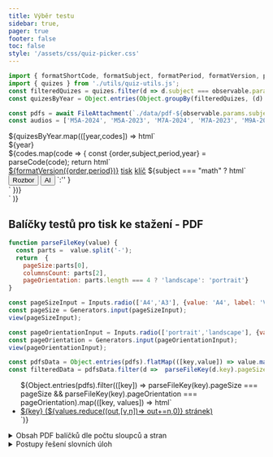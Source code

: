 ```yaml
---
title: Výběr testu
sidebar: true,
pager: true
footer: false
toc: false
style: '/assets/css/quiz-picker.css'
---
```


```js
import { formatShortCode, formatSubject, formatPeriod, formatVersion, parseCode } from './utils/quiz-string-utils.js';
import { quizes } from './utils/quiz-utils.js';
const filteredQuizes = quizes.filter(d => d.subject === observable.params.subject && d.period === observable.params.period).flatMap(d => d.codes)
const quizesByYear = Object.entries(Object.groupBy(filteredQuizes, (d) => parseCode(d).year));

const pdfs = await FileAttachment(`./data/pdf-${observable.params.subject}-${observable.params.period}.json`).json();
const audios = ['M5A-2024', 'M5A-2023', 'M7A-2024', 'M7A-2023', 'M9A-2025', 'M9B-2025', 'M9I-2025', 'M9A-2024','M9A-2023']
```

<!-- Cards with big numbers -->

<div class="grid grid-cols-4">
 ${quizesByYear.map(([year,codes]) => html`<div class="card">
    <div class="v-stack v-stack--l">
    <div class="v-stack v-stack--s">
      <div>
        <div class="big">${year}</div>
        <!-- <span>${codes.length.toLocaleString("en-US")} testy</span> -->
      </div>
      <div class="v-stack v-stack--l">
        ${codes.map(code => {
          const {order,subject,period,year} = parseCode(code);
          return html`<div class="h-stack h-stack--m h-stack-items--center h-stack--wrap">
              <a class="h-stack h-stack--s" href="./form-${code}"><i class="fas fa-money-check"></i><span>${formatVersion({order,period})}</span></a>
              <a class="h-stack h-stack--s" href="./print-${code}"><i class="fa-solid fa-print"></i><span>tisk</span></a>
              <a class="h-stack h-stack--s" href="./arch-${code}"><i class="fa-solid fa-key"></i>klíč</a>                            
              ${subject === "math" ? html`
              <button  popovertarget=popover-${code}>Rozbor<i class="fas fa-caret-down"></i></button>
              <div id=popover-${code} class="menu-items" popover>
                <div class="v-stack v-stack--m">
                  <a class="h-stack h-stack--s" title="Rozbor úloh - chat" href="./solution-${code}"><i class="fa-solid fa-mug-hot"></i><span>Rozbor úloh - chat</span></a>
                  <a class="h-stack h-stack--s" href="word-problems-${code}" title="Řešení slovních úloh (markdown)"><i class="fa fa-brands fa-markdown"></i><span>Rozbor úloh - markdown</span></a>
                  <a class="h-stack h-stack--s" href="word-problems-tldr-${code}"  title="Řešení slovních úloh (tldraw)"><i class="fa fa-comment-nodes"></i><span>Rozbor úloh - TLDR</span><a>
                </div>
              </div>
              <button  popovertarget=popover-ai-${code}>AI <i class="fas fa-caret-down"></i></button>
              <div id=popover-ai-${code} class="menu-items" popover>
                <div class="v-stack v-stack--m">          
                  <a class="h-stack h-stack--s" title="Řešení úloh pomocí AI" href="./ai-gpt-5-mini-as-${code}"><i class="fa fa-brands fa-openai"></i><span>OpenAI - GTP 5 mini</span></a>
                  <a class="h-stack h-stack--s" title="Řešení úloh pomocí AI" href="./ai-o1-mini-as-${code}"><i class="fa fa-brands fa-openai"></i><span>OpenAI - o1 mini</span></a>
                </div>
              </div>              
              `:''              
              }              
          <div>`
        })}
      </div>
    </div>
  </div>`
  )}
</div>

## Balíčky testů pro tisk ke stažení - PDF

```js
function parseFileKey(value) {
  const parts =  value.split('-');
  return  {
    pageSize:parts[0],
    columnsCount: parts[2],
    pageOrientation: parts.length === 4 ? 'landscape': 'portrait'}
}

const pageSizeInput = Inputs.radio(['A4','A3'], {value: 'A4', label: 'Velikost stránky'});
const pageSize = Generators.input(pageSizeInput);
view(pageSizeInput);

const pageOrientationInput = Inputs.radio(['portrait','landscape'], {value: 'portrait', label:"Orientace", format: d => d == "landscape" ? 'na šířku': 'na výšku'});
const pageOrientation = Generators.input(pageOrientationInput);
view(pageOrientationInput);
```

```js
const pdfsData = Object.entries(pdfs).flatMap(([key,value]) => value.map(([code,count]) => ({key, code,count})))
const filteredData = pdfsData.filter(d =>  parseFileKey(d.key).pageSize === pageSize && parseFileKey(d.key).pageOrientation === pageOrientation).sort((f,s) => parseCode(s.code).year - parseCode(f.code).year);

```

<ul>${Object.entries(pdfs).filter(([key]) => parseFileKey(key).pageSize === pageSize && parseFileKey(key).pageOrientation === pageOrientation).map(([key, values]) => html`<li><a href="./assets/pdf/${observable.params.subject}-${observable.params.period}/${key}.pdf"><i class="fa-solid fa-file-pdf"></i> ${key} (${values.reduce((out,[v,n])=> out+=n,0)} stránek)</a></li>`)}</ul>

<details>
  <summary>
    Obsah PDF balíčků dle počtu sloupců a stran
  </summary>
  ${Plot.plot({
    color: {legend: true, tickFormat: d => formatShortCode(d.substring(0,8))},
    height: 420,
    x:{ label: 'Počet sloupců na stránce' },
    y:{ label:'Počet stran' },
    marks:[
      Plot.waffleY(filteredData, Plot.groupX({y:"sum"}, {x: "key", y:"count", fill:'code', tip: true})),
    ]
   })}
</details>


<details>
  <summary>
    Postupy řešení slovních úloh
  </summary>
  <ul>
    ${quizesByYear.flatMap(([year,codes]) => codes.filter(d => parseCode(d).subject == "math")).map(code => html`<li><a href=raw-${code}>${formatShortCode(code)}</a></li>`)}
  </ul>
</details>

